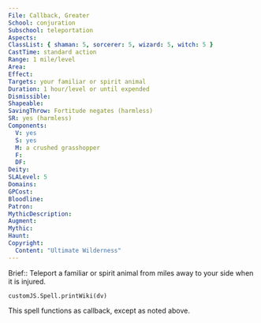 ```yaml
---
File: Callback, Greater
School: conjuration
Subschool: teleportation
Aspects: 
ClassList: { shaman: 5, sorcerer: 5, wizard: 5, witch: 5 }
CastTime: standard action
Range: 1 mile/level
Area: 
Effect: 
Targets: your familiar or spirit animal
Duration: 1 hour/level or until expended
Dismissible: 
Shapeable: 
SavingThrow: Fortitude negates (harmless)
SR: yes (harmless)
Components:
  V: yes
  S: yes
  M: a crushed grasshopper
  F: 
  DF: 
Deity: 
SLALevel: 5
Domains: 
GPCost: 
Bloodline: 
Patron: 
MythicDescription: 
Augment: 
Mythic: 
Haunt: 
Copyright:
  Content: "Ultimate Wilderness"
---
```

Brief:: Teleport a familiar or spirit animal from miles away to your side when it is injured.

```dataviewjs
customJS.Spell.printWiki(dv)
```

This spell functions as callback, except as noted above.

